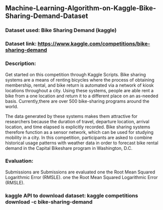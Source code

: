 ## Machine-Learning-Algorithm-on-Kaggle-Bike-Sharing-Demand-Dataset

### Dataset used: Bike Sharing Demand (kaggle)
### Dataset link: https://www.kaggle.com/competitions/bike-sharing-demand
### Description:  
Get started on this competition through Kaggle Scripts.
Bike sharing systems are a means of renting bicycles where the process of obtaining membership, rental, and
bike return is automated via a network of kiosk locations throughout a city. Using these systems,
people are able rent a bike from a one location and return it to a different place on an as-needed basis.
Currently,there are over 500 bike-sharing programs around the world.

The data generated by these systems makes them attractive for researchers because the duration of travel,
departure location, arrival location, and time elapsed is explicitly recorded.
Bike sharing systems therefore function as a sensor network, which can be used for studying mobility in a city.
In this competition, participants are asked to combine historical usage patterns with weather data in order
to forecast bike rental demand in the Capital Bikeshare program in Washington, D.C.
              
### Evaluation:   
  Submissions are Submissions are evaluated one the Root Mean Squared Logarithmic Error (RMSLE).  one the Root Mean Squared Logarithmic Error (RMSLE). 

### kaggle API to download dataset: kaggle competitions download -c bike-sharing-demand
